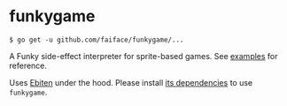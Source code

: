 # funkygame

```
$ go get -u github.com/faiface/funkygame/...
```

A Funky side-effect interpreter for sprite-based games. See [examples](examples/) for reference.

Uses [Ebiten](https://ebiten.org) under the hood. Please install [its dependencies](https://ebiten.org/install.html) to use `funkygame`.
